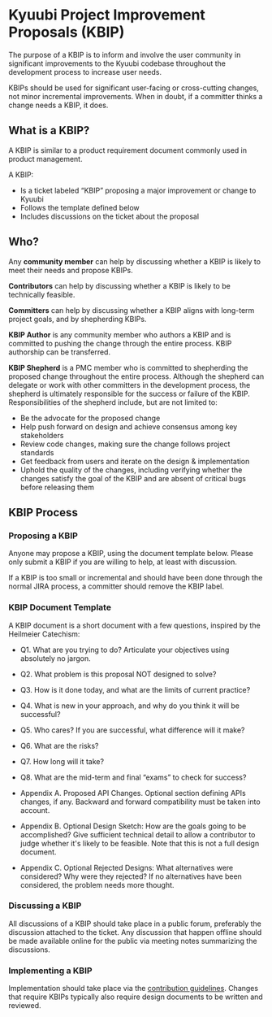 # Kyuubi Project Improvement Proposals (KBIP)

The purpose of a KBIP is to inform and involve the user community in significant improvements to the Kyuubi codebase throughout the development process to increase user needs.

KBIPs should be used for significant user-facing or cross-cutting changes, not minor incremental improvements. When in doubt, if a committer thinks a change needs a KBIP, it does.

## What is a KBIP?

A KBIP is similar to a product requirement document commonly used in product management.

A KBIP:

- Is a ticket labeled “KBIP” proposing a major improvement or change to Kyuubi
- Follows the template defined below
- Includes discussions on the ticket about the proposal

## Who?

Any **community member** can help by discussing whether a KBIP is likely to meet their needs and propose KBIPs.

**Contributors** can help by discussing whether a KBIP is likely to be technically feasible.

**Committers** can help by discussing whether a KBIP aligns with long-term project goals, and by shepherding KBIPs.

**KBIP Author** is any community member who authors a KBIP and is committed to pushing the change through the entire process. KBIP authorship can be transferred.

**KBIP Shepherd** is a PMC member who is committed to shepherding the proposed change throughout the entire process. Although the shepherd can delegate or work with other committers in the development process, the shepherd is ultimately responsible for the success or failure of the KBIP. Responsibilities of the shepherd include, but are not limited to:

- Be the advocate for the proposed change
- Help push forward on design and achieve consensus among key stakeholders
- Review code changes, making sure the change follows project standards
- Get feedback from users and iterate on the design & implementation
- Uphold the quality of the changes, including verifying whether the changes satisfy the goal of the KBIP and are absent of critical bugs before releasing them

## KBIP Process
### Proposing a KBIP

Anyone may propose a KBIP, using the document template below. Please only submit a KBIP if you are willing to help, at least with discussion.

If a KBIP is too small or incremental and should have been done through the normal JIRA process, a committer should remove the KBIP label.

### KBIP Document Template

A KBIP document is a short document with a few questions, inspired by the Heilmeier Catechism:

- Q1. What are you trying to do? Articulate your objectives using absolutely no jargon.

- Q2. What problem is this proposal NOT designed to solve?

- Q3. How is it done today, and what are the limits of current practice?

- Q4. What is new in your approach, and why do you think it will be successful?

- Q5. Who cares? If you are successful, what difference will it make?

- Q6. What are the risks?

- Q7. How long will it take?

- Q8. What are the mid-term and final “exams” to check for success?

- Appendix A. Proposed API Changes. Optional section defining APIs changes, if any. Backward and forward compatibility must be taken into account.

- Appendix B. Optional Design Sketch: How are the goals going to be accomplished? Give sufficient technical detail to allow a contributor to judge whether it's likely to be feasible. Note that this is not a full design document.

- Appendix C. Optional Rejected Designs: What alternatives were considered? Why were they rejected? If no alternatives have been considered, the problem needs more thought.

### Discussing a KBIP

All discussions of a KBIP should take place in a public forum, preferably the discussion attached to the ticket. Any discussion that happen offline should be made available online for the public via meeting notes summarizing the discussions.

### Implementing a KBIP

Implementation should take place via the [contribution guidelines](./contributions.md). Changes that require KBIPs typically also require design documents to be written and reviewed.

